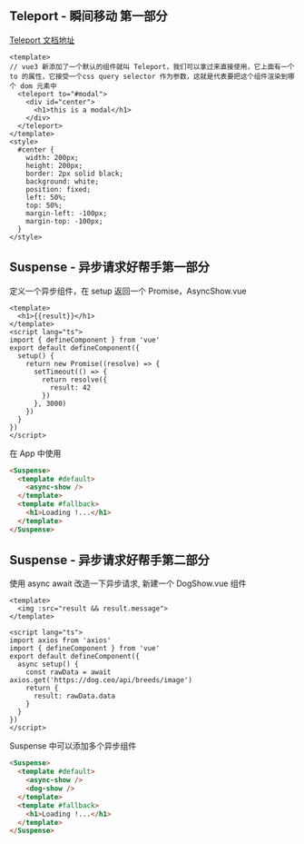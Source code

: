 ## Teleport - 瞬间移动 第一部分

[Teleport 文档地址](https://v3.vuejs.org/guide/teleport.html)

```vue
<template>
// vue3 新添加了一个默认的组件就叫 Teleport，我们可以拿过来直接使用，它上面有一个 to 的属性，它接受一个css query selector 作为参数，这就是代表要把这个组件渲染到哪个 dom 元素中
  <teleport to="#modal">
    <div id="center">
      <h1>this is a modal</h1>
    </div>
  </teleport>
</template>
<style>
  #center {
    width: 200px;
    height: 200px;
    border: 2px solid black;
    background: white;
    position: fixed;
    left: 50%;
    top: 50%;
    margin-left: -100px;
    margin-top: -100px;
  }
</style>
```

## Suspense - 异步请求好帮手第一部分

定义一个异步组件，在 setup 返回一个 Promise，AsyncShow.vue

```vue
<template>
  <h1>{{result}}</h1>
</template>
<script lang="ts">
import { defineComponent } from 'vue'
export default defineComponent({
  setup() {
    return new Promise((resolve) => {
      setTimeout(() => {
        return resolve({
          result: 42
        })
      }, 3000)
    })
  }
})
</script>
```

在 App 中使用

```html
<Suspense>
  <template #default>
    <async-show />
  </template>
  <template #fallback>
    <h1>Loading !...</h1>
  </template>
</Suspense>
```

## Suspense - 异步请求好帮手第二部分

使用 async await 改造一下异步请求, 新建一个 DogShow.vue 组件

```vue
<template>
  <img :src="result && result.message">
</template>

<script lang="ts">
import axios from 'axios'
import { defineComponent } from 'vue'
export default defineComponent({
  async setup() {
    const rawData = await axios.get('https://dog.ceo/api/breeds/image')
    return {
      result: rawData.data
    }
  }
})
</script>
```

Suspense 中可以添加多个异步组件

```html
<Suspense>
  <template #default>
    <async-show />
    <dog-show />
  </template>
  <template #fallback>
    <h1>Loading !...</h1>
  </template>
</Suspense>
```
